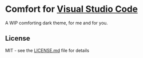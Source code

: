 # Comfort for [Visual Studio Code](http://code.visualstudio.com)

A WIP comforting dark theme, for me and for you.

## License

MIT - see the [LICENSE.md](https://github.com/eels/vscode-comfort-theme/blob/main/LICENSE.md) file for details

